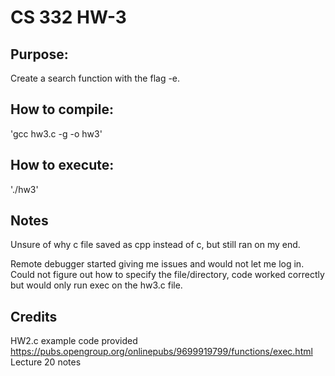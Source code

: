 # CS 332 HW-3

## Purpose:
Create a search function with the flag -e.

## How to compile:
'gcc hw3.c -g -o hw3'

## How to execute:
'./hw3'

## Notes
Unsure of why c file saved as cpp instead of c, but still ran on
my end.

Remote debugger started giving me issues and would not let me log in.
Could not figure out how to specify the file/directory, code worked
correctly but would only run exec on the hw3.c file.

## Credits
HW2.c example code provided
https://pubs.opengroup.org/onlinepubs/9699919799/functions/exec.html
Lecture 20 notes
